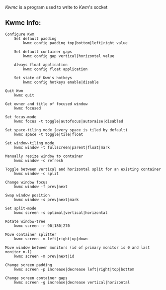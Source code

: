 *Kwmc* is a program used to write to *Kwm*'s socket

## Kwmc Info:
    Configure Kwm
        Set default padding
            kwmc config padding top|bottom|left|right value

        Set default container gaps
            kwmc config gap vertical|horizontal value

        Always float application
            kwmc config float application

        Set state of Kwm's hotkeys
            kwmc config hotkeys enable|disable

    Quit Kwm
        kwmc quit 

    Get owner and title of focused window
        kwmc focused 

    Set focus-mode
        kwmc focus -t toggle|autofocus|autoraise|disabled

    Set space-tiling mode (every space is tiled by default)
        kwmc space -t toggle|tile|float

    Set window-tiling mode
        kwmc window -t fullscreen|parent|float|mark

    Manually resize window to container
        kwmc window -c refresh

    Toggle between vertical and horizontal split for an existing container
        kwmc window -c split

    Change window focus
        kwmc window -f prev|next

    Swap window position
        kwmc window -s prev|next|mark

    Set split-mode
        kwmc screen -s optimal|vertical|horizontal

    Rotate window-tree
        kwmc screen -r 90|180|270

    Move container splitter
        kwmc screen -m left|right|up|down

    Move window between monitors (id of primary monitor is 0 and last monitor n-1)
        kwmc screen -m prev|next|id

    Change screen padding
        kwmc screen -p increase|decrease left|right|top|bottom 

    Change screen container gaps
        kwmc screen -g increase|decrease vertical|horizontal
